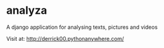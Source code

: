 # analyza
A django application for analysing texts, pictures and videos

Visit at:
http://derrick00.pythonanywhere.com/
